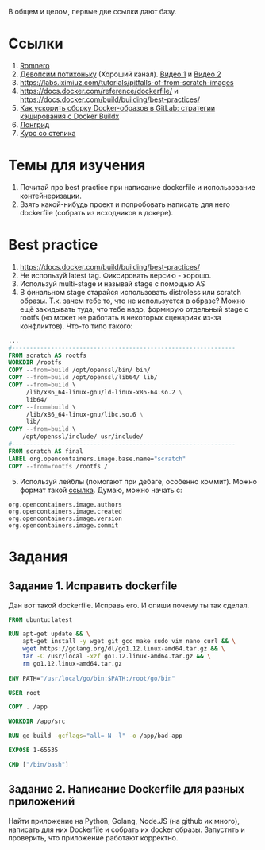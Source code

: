 В общем и целом, первые две ссылки дают базу.
# Ссылки
1. [Romnero](https://www.youtube.com/playlist?list=PLqVeG_R3qMSwjnkMUns_Yc4zF_PtUZmB-)
2. [Девопсим потихоньку](https://www.youtube.com/@oomkilled) (Хороший канал). [Видео 1](https://www.youtube.com/watch?v=t4PEoHAvf1A) и [Видео 2](https://www.youtube.com/watch?v=sEbYhNuDoww)
3. https://labs.iximiuz.com/tutorials/pitfalls-of-from-scratch-images
4. https://docs.docker.com/reference/dockerfile/ и https://docs.docker.com/build/building/best-practices/
5. [Как ускорить сборку Docker-образов в GitLab: стратегии кэширования с Docker Buildx](https://habr.com/ru/companies/bimeister/articles/854064/)
6. [Лонгрид](https://habr.com/ru/articles/935178/)
7. [Курс со степика](https://stepik.org/course/123300)
# Темы для изучения
1. Почитай про best practice при написание dockerfile и использование контейнеризации.
2. Взять какой-нибудь проект и попробовать написать для него dockerfile (собрать из исходников в докере).
# Best practice
1. https://docs.docker.com/build/building/best-practices/
2. Не используй latest tag. Фиксировать версию - хорошо.
3. Используй multi-stage и называй stage с помощью AS
4. В финальном stage старайся использовать distroless или scratch образы. Т.к. зачем тебе то, что не используется в образе? Можно ещё закидывать туда, что тебе надо, формирую отдельный stage с rootfs (но может не работать в некоторых сценариях из-за конфликтов). Что-то типо такого:
```Dockerfile
...
#---------------------------------------------------------------
FROM scratch AS rootfs
WORKDIR /rootfs
COPY --from=build /opt/openssl/bin/ bin/
COPY --from=build /opt/openssl/lib64/ lib/
COPY --from=build \
     /lib/x86_64-linux-gnu/ld-linux-x86-64.so.2 \
     lib64/
COPY --from=build \
     /lib/x86_64-linux-gnu/libc.so.6 \
     lib/
COPY --from=build \
    /opt/openssl/include/ usr/include/
#---------------------------------------------------------------
FROM scratch AS final
LABEL org.opencontainers.image.base.name="scratch"
COPY --from=rootfs /rootfs /
```
5. Используй лейблы (помогают при дебаге, особенно коммит). Можно формат такой [ссылка](https://specs.opencontainers.org/image-spec/annotations/?v=v1.0.1). Думаю, можно начать с:
```
org.opencontainers.image.authors
org.opencontainers.image.created
org.opencontainers.image.version
org.opencontainers.image.commit
```
# Задания
## Задание 1. Исправить dockerfile
Дан вот такой dockerfile. Исправь его. И опиши почему ты так сделал.
```Dockerfile
FROM ubuntu:latest

RUN apt-get update && \
    apt-get install -y wget git gcc make sudo vim nano curl && \
    wget https://golang.org/dl/go1.12.linux-amd64.tar.gz && \
    tar -C /usr/local -xzf go1.12.linux-amd64.tar.gz && \
    rm go1.12.linux-amd64.tar.gz
    
ENV PATH="/usr/local/go/bin:$PATH:/root/go/bin"

USER root

COPY . /app

WORKDIR /app/src

RUN go build -gcflags="all=-N -l" -o /app/bad-app

EXPOSE 1-65535

CMD ["/bin/bash"]
```
## Задание 2. Написание Dockerfile для разных приложений
Найти приложение на Python, Golang, Node.JS (на github их много), написать для них Dockerfile и собрать их docker образы. Запустить и проверить, что приложение работают корректно.